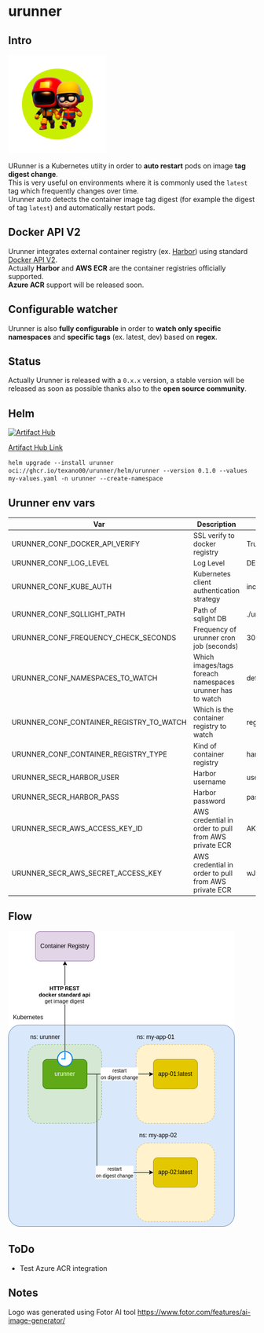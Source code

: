 # urunner

## Intro

<img width=200 src=asset/logo.png>

URunner is a Kubernetes utiity in order to **auto restart** pods on image **tag digest change**.\
This is very useful on environments where it is commonly used the `latest` tag which frequently changes over time.\
Urunner auto detects the container image tag digest (for example the digest of tag `latest`) and automatically restart pods.

## Docker API V2

Urunner integrates external container registry (ex. [Harbor](https://goharbor.io/)) using standard [Docker API V2](https://docs.docker.com/registry/spec/api/).\
Actually **Harbor** and **AWS ECR** are the container registries officially supported.\
**Azure ACR** support will be released soon.

## Configurable watcher

Urunner is also **fully configurable** in order to **watch only specific namespaces** and **specific tags** (ex. latest, dev) based on **regex**.

## Status

Actually Urunner is released with a `0.x.x` version, a stable version will be released as soon as possible thanks also to the **open source community**.

## Helm

[![Artifact Hub](https://img.shields.io/endpoint?url=https://artifacthub.io/badge/repository/urunner)](https://artifacthub.io/packages/search?repo=urunner)

[Artifact Hub Link](https://artifacthub.io/packages/helm/urunner/urunner)

```
helm upgrade --install urunner oci://ghcr.io/texano00/urunner/helm/urunner --version 0.1.0 --values my-values.yaml -n urunner --create-namespace
```

## Urunner env vars

| Var                                      | Description                                               | Example                                |
| ---------------------------------------- | --------------------------------------------------------- | -------------------------------------- |
| URUNNER_CONF_DOCKER_API_VERIFY           | SSL verify to docker registry                             | True or False                          |
| URUNNER_CONF_LOG_LEVEL                   | Log Level                                                 | DEBUG,INFO,WARNING                     |
| URUNNER_CONF_KUBE_AUTH                   | Kubernetes client authentication strategy                 | incluster or kubeconfig                |
| URUNNER_CONF_SQLLIGHT_PATH               | Path of sqlight DB                                        | ./urunner.db                           |
| URUNNER_CONF_FREQUENCY_CHECK_SECONDS     | Frequency of urunner cron job (seconds)                   | 30                                     |
| URUNNER_CONF_NAMESPACES_TO_WATCH         | Which images/tags foreach namespaces urunner has to watch | default:.?latest,namespace2:latest-.   |
| URUNNER_CONF_CONTAINER_REGISTRY_TO_WATCH | Which is the container registry to watch                  | registry.mycompanyhost.net:8080        |
| URUNNER_CONF_CONTAINER_REGISTRY_TYPE     | Kind of container registry                                | harbor,aws_ecr,dockerhub               |
| URUNNER_SECR_HARBOR_USER                 | Harbor username                                           | user                                   |
| URUNNER_SECR_HARBOR_PASS                 | Harbor password                                           | pass                                   |
| URUNNER_SECR_AWS_ACCESS_KEY_ID           | AWS credential in order to pull from AWS private ECR      | AKIAIOSFODNN7EXAMPLE                   |
| URUNNER_SECR_AWS_SECRET_ACCESS_KEY       | AWS credential in order to pull from AWS private ECR      | wJalrXUtnFEMI/K7MDENG/xRfiCYEXAMPLEKEY |

## Flow

<img src=asset/urunner.png>

## ToDo

- Test Azure ACR integration

## Notes

Logo was generated using Fotor AI tool https://www.fotor.com/features/ai-image-generator/
